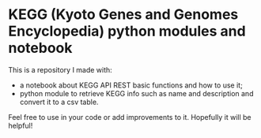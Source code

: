 # KEGG (Kyoto Genes and Genomes Encyclopedia) python modules and notebook
This is a repository I made with: 
- a notebook about KEGG API REST basic functions and how to use it;
- python module to retrieve KEGG info such as name and description and convert it to a csv table.
  
Feel free to use in your code or add improvements to it. Hopefully it will be helpful!
